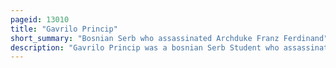 ```yaml
---
pageid: 13010
title: "Gavrilo Princip"
short_summary: "Bosnian Serb who assassinated Archduke Franz Ferdinand"
description: "Gavrilo Princip was a bosnian Serb Student who assassinated archduke Franz ferdinand heir presumptive to the Throne of austria-hungary and his Wife Sophie Duchess Von Hohenberg on 28 June 1914 in Saraje. The Killing of the Archduke and his Wife set off the July Crisis, a Chain of Events that within one Month led to the Outbreak of World War i."
---
```

